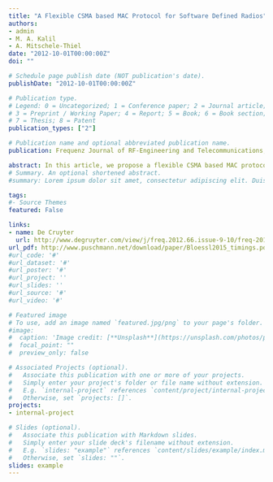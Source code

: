 ```yaml
---
title: "A Flexible CSMA based MAC Protocol for Software Defined Radios"
authors:
- admin
- M. A. Kalil
- A. Mitschele-Thiel
date: "2012-10-01T00:00:00Z"
doi: ""

# Schedule page publish date (NOT publication's date).
publishDate: "2012-10-01T00:00:00Z"

# Publication type.
# Legend: 0 = Uncategorized; 1 = Conference paper; 2 = Journal article;
# 3 = Preprint / Working Paper; 4 = Report; 5 = Book; 6 = Book section;
# 7 = Thesis; 8 = Patent
publication_types: ["2"]

# Publication name and optional abbreviated publication name.
publication: Frequenz Journal of RF-Engineering and Telecommunications, De Gruyter

abstract: In this article, we propose a flexible CSMA based MAC protocol which facilitates research and experimentation using software define radios. The modular architecture allows to employ the protocol on platforms with heterogeneous hardware capabilities and provides the freedom to exchange or adapt the spectrum sensing mechanism without modifying the MAC protocol internals. We discuss the architecture of the protocol and provide structural details of its main components. Furthermore, we present throughput measurements that have been obtained on an example system using host-based spectrum sensing.
# Summary. An optional shortened abstract.
#summary: Lorem ipsum dolor sit amet, consectetur adipiscing elit. Duis posuere tellus ac convallis placerat. Proin tincidunt magna sed ex sollicitudin condimentum.

tags:
#- Source Themes
featured: False

links:
- name: De Cruyter
  url: http://www.degruyter.com/view/j/freq.2012.66.issue-9-10/freq-2012-0048/freq-2012-0048.xml
url_pdf: http://www.puschmann.net/download/paper/Bloessl2015_timings.pdf
#url_code: '#'
#url_dataset: '#'
#url_poster: '#'
#url_project: ''
#url_slides: ''
#url_source: '#'
#url_video: '#'

# Featured image
# To use, add an image named `featured.jpg/png` to your page's folder. 
#image:
#  caption: 'Image credit: [**Unsplash**](https://unsplash.com/photos/pLCdAaMFLTE)'
#  focal_point: ""
#  preview_only: false

# Associated Projects (optional).
#   Associate this publication with one or more of your projects.
#   Simply enter your project's folder or file name without extension.
#   E.g. `internal-project` references `content/project/internal-project/index.md`.
#   Otherwise, set `projects: []`.
projects:
- internal-project

# Slides (optional).
#   Associate this publication with Markdown slides.
#   Simply enter your slide deck's filename without extension.
#   E.g. `slides: "example"` references `content/slides/example/index.md`.
#   Otherwise, set `slides: ""`.
slides: example
---
```


